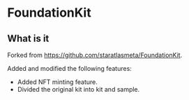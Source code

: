 # FoundationKit

## What is it

Forked from https://github.com/staratlasmeta/FoundationKit.

Added and modified the following features:
- Added NFT minting feature.
- Divided the original kit into kit and sample.

